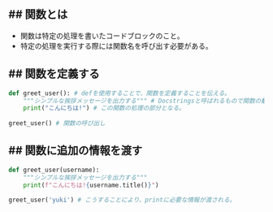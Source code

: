 ## ## 関数とは
- 関数は特定の処理を書いたコードブロックのこと。
- 特定の処理を実行する際には関数名を呼び出す必要がある。

## ## 関数を定義する
```python
def greet_user(): # defを使用することで、関数を定義することを伝える。
	"""シンプルな挨拶メッセージを出力する""" # Docstringsと呼ばれるもので関数の動作に関わる説明を入れる。
	print("こんにちは!") # この関数の処理の部分となる。
	
greet_user() # 関数の呼び出し
```

## ## 関数に追加の情報を渡す
```python
def greet_user(username):
	"""シンプルな挨拶メッセージを出力する"""
	print(f"こんにちは!{username.title()}")
	
greet_user('yuki') # こうすることにより、printに必要な情報が渡される。
```